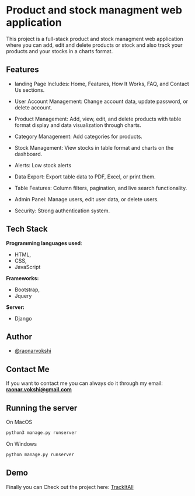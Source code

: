 
# Product and stock managment web application

This project is a full-stack product and stock managment web application where you can add, edit and delete products or stock and also track your products and your stocks in a charts format.

## Features

- landing Page Includes: Home, Features, How It Works, FAQ, and Contact Us sections.

- User Account Management: Change account data, update password, or delete account.

- Product Management: Add, view, edit, and delete products with table format display and data visualization through charts.

- Category Management: Add categories for products.

- Stock Management: View stocks in table format and charts on the dashboard.

- Alerts: Low stock alerts

- Data Export: Export table data to PDF, Excel, or print them.

- Table Features: Column filters, pagination, and live search functionality.

- Admin Panel: Manage users, edit user data, or delete users.

- Security: Strong authentication system.


## Tech Stack

**Programming languages used**: 
* HTML, 
* CSS, 
* JavaScript

**Frameworks:** 
* Bootstrap, 
* Jquery


**Server:** 
- Django

## Author

- [@raonarvokshi](https://www.github.com/raonarvokshi)


## Contact Me

If you want to contact me you can always do it through my email:
**raonar.vokshi@gmail.com**
## Running the server

On MacOS
```bash
python3 manage.py runserver
```

On Windows
```bash
python manage.py runserver
```
## Demo

Finally you can Check out the project here: [TrackItAll](https://trackitall.onrender.com)


